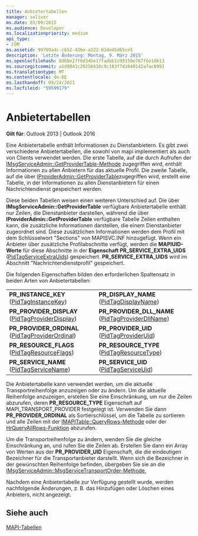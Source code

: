 ```yaml
---
title: Anbietertabellen
manager: soliver
ms.date: 03/09/2015
ms.audience: Developer
ms.localizationpriority: medium
api_type:
- COM
ms.assetid: 99709a4c-cb52-436e-a322-02ded5d65ce5
description: 'Letzte Änderung: Montag, 9. März 2015'
ms.openlocfilehash: 8d68e27f0d34be17fadbb1c99150e767f6e10b13
ms.sourcegitcommit: a1d9041c20256616c9c183f7d1049142a7ac6991
ms.translationtype: MT
ms.contentlocale: de-DE
ms.lasthandoff: 09/24/2021
ms.locfileid: "59599179"
---
```

# <a name="provider-tables"></a>Anbietertabellen

  
  
**Gilt für**: Outlook 2013 | Outlook 2016 
  
Eine Anbietertabelle enthält Informationen zu Dienstanbietern. Es gibt zwei verschiedene Anbietertabellen, die sowohl von mapi implementiert als auch von Clients verwendet werden. Die erste Tabelle, auf die durch Aufrufen der [IMsgServiceAdmin::GetProviderTable-Methode](imsgserviceadmin-getprovidertable.md) zugegriffen wird, enthält Informationen zu allen Anbietern für das aktuelle Profil. Die zweite Tabelle, auf die über [IProviderAdmin::GetProviderTable](iprovideradmin-getprovidertable.md)zugegriffen wird, erstellt eine Tabelle, in der Informationen zu allen Dienstanbietern für einen Nachrichtendienst gespeichert werden.
  
Diese beiden Tabellen weisen einen weiteren Unterschied auf. Die über **IMsgServiceAdmin::GetProviderTable** verfügbare Anbietertabelle enthält nur Zeilen, die Dienstanbieter darstellen, während die über **IProviderAdmin::GetProviderTable** verfügbare Tabelle Zeilen enthalten kann, die zusätzliche Informationen darstellen, die einem Dienstanbieter zugeordnet sind. Diese zusätzlichen Informationen werden dem Profil mit dem Schlüsselwort "Sections" von MAPISVC.INF hinzugefügt. Wenn ein Anbieter über zusätzliche Profilabschnitte verfügt, werden die **MAPIUID-Werte** für diese Abschnitte in der **Eigenschaft PR_SERVICE_EXTRA_UIDS** ([PidTagServiceExtraUids](pidtagserviceextrauids-canonical-property.md)) gespeichert. **PR_SERVICE_EXTRA_UIDS** wird im Abschnitt "Nachrichtendienstprofil" gespeichert. 
  
Die folgenden Eigenschaften bilden den erforderlichen Spaltensatz in beiden Arten von Anbietertabellen:
  
|||
|:-----|:-----|
|**PR_INSTANCE_KEY** ([PidTagInstanceKey](pidtaginstancekey-canonical-property.md))  <br/> |**PR_DISPLAY_NAME** ([PidTagDisplayName](pidtagdisplayname-canonical-property.md))  <br/> |
|**PR_PROVIDER_DISPLAY** ([PidTagProviderDisplay](pidtagproviderdisplay-canonical-property.md))  <br/> |**PR_PROVIDER_DLL_NAME** ([PidTagProviderDllName](pidtagproviderdllname-canonical-property.md))  <br/> |
|**PR_PROVIDER_ORDINAL** ([PidTagProviderOrdinal](pidtagproviderordinal-canonical-property.md))  <br/> |**PR_PROVIDER_UID** ([PidTagProviderUid](pidtagprovideruid-canonical-property.md))  <br/> |
|**PR_RESOURCE_FLAGS** ([PidTagResourceFlags](pidtagresourceflags-canonical-property.md))  <br/> |**PR_RESOURCE_TYPE** ([PidTagResourceType](pidtagresourcetype-canonical-property.md))  <br/> |
|**PR_SERVICE_NAME** ([PidTagServiceName](pidtagservicename-canonical-property.md))  <br/> |**PR_SERVICE_UID** ([PidTagServiceUid](pidtagserviceuid-canonical-property.md))  <br/> |
   
Die Anbietertabelle kann verwendet werden, um die aktuelle Transportreihenfolge anzuzeigen oder zu ändern. Um die aktuelle Reihenfolge anzuzeigen, erstellen Sie eine Einschränkung, um nur die Zeilen abzurufen, deren **PR_RESOURCE_TYPE** Eigenschaft auf MAPI_TRANSPORT_PROVIDER festgelegt ist. Verwenden Sie dann **PR_PROVIDER_ORDINAL** als Sortierschlüssel, um die Tabelle zu sortieren und alle Zeilen mit der [IMAPITable::QueryRows-Methode](imapitable-queryrows.md) oder der [HrQueryAllRows-Funktion](hrqueryallrows.md) abzurufen. 
  
Um die Transportreihenfolge zu ändern, wenden Sie die gleiche Einschränkung an, und rufen Sie die Zeilen ab. Erstellen Sie dann ein Array von Werten aus der **PR_PROVIDER_UID** Eigenschaft, die die eindeutigen Bezeichner für die Transportanbieter darstellt. Wenn sich die Bezeichner in der gewünschten Reihenfolge befinden, übergeben Sie sie an die [IMsgServiceAdmin::MsgServiceTransportOrder-Methode.](imsgserviceadmin-msgservicetransportorder.md) 
  
Nachdem eine Anbietertabelle zur Verfügung gestellt wurde, werden nachfolgende Änderungen, z. B. das Hinzufügen oder Löschen eines Anbieters, nicht angezeigt.
  
## <a name="see-also"></a>Siehe auch



[MAPI-Tabellen](mapi-tables.md)

